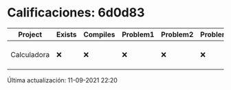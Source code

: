 # Calificaciones: 6d0d83
|Project|Exists|Compiles|Problem1|Problem2|Problem3|Extra|CommitHash|CommitDate|CheckDate|Comments|DueDate|Grade|
|-|-|-|-|-|-|-|-|-|-|-|-|-|
|Calculadora|❌|❌|❌|❌|❌|❌|NA|NA|11-09-2021 22:20:11|No se encontró el archivo en PracticasCompuI/Calculadora/Calculadora.cpp|17-09-2021 21:00:00|5.0|

Última actualización: 11-09-2021 22:20
